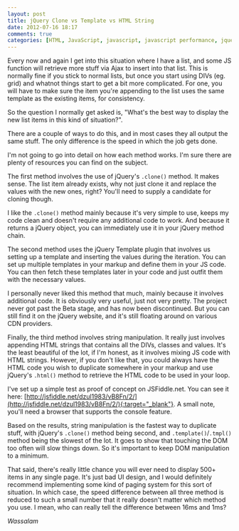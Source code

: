 ```yaml
---
layout: post
title: jQuery Clone vs Template vs HTML String
date: 2012-07-16 18:17
comments: true
categories: [HTML, JavaScript, javascript, javascript performance, jquery, jQuery, Web Development]
---
```

Every now and again I get into this situation where I have a list, and some JS function will retrieve more stuff via Ajax to insert into that list. This is normally fine if you stick to normal lists, but once you start using DIVs (eg. grid) and whatnot things start to get a bit more complicated. For one, you will have to make sure the item you're appending to the list uses the same template as the existing items, for consistency.

So the question I normally get asked is, "What's the best way to display the new list items in this kind of situation?".

There are a couple of ways to do this, and in most cases they all output the same stuff. The only difference is the speed in which the job gets done.

<!--more-->

I'm not going to go into detail on how each method works. I'm sure there are plenty of resources you can find on the subject.

The first method involves the use of jQuery's `.clone()` method. It makes sense. The list item already exists, why not just clone it and replace the values with the new ones, right? You'll need to supply a candidate for cloning though.

I like the `.clone()` method mainly because it's very simple to use, keeps my code clean and doesn't require any additional code to work. And because it returns a jQuery object, you can immediately use it in your jQuery method chain.

The second method uses the jQuery Template plugin that involves us setting up a template and inserting the values during the iteration. You can set up multiple templates in your markup and define them in your JS code. You can then fetch these templates later in your code and just outfit them with the necessary values.

I personally never liked this method that much, mainly because it involves additional code. It is obviously very useful, just not very pretty. The project never got past the Beta stage, and has now been discontinued. But you can still find it on the jQuery website, and it's still floating around on various CDN providers.

Finally, the third method involves string manipulation. It really just involves appending HTML strings that contains all the DIVs, classes and values. It's the least beautiful of the lot, if I'm honest, as it involves mixing JS code with HTML strings. However, if you don't like that, you could always have the HTML code you wish to duplicate somewhere in your markup and use jQuery's `.html()` method to retrieve the HTML code to be used in your loop.

I've set up a simple test as proof of concept on JSFiddle.net. You can see it here: [http://jsfiddle.net/dzul1983/vB8Fn/2/](http://jsfiddle.net/dzul1983/vB8Fn/2/){:target="_blank"}. A small note, you'll need a browser that supports the console feature.

Based on the results, string manipulation is the fastest way to duplicate stuff, with jQuery's `.clone()` method being second, and `.template()`/`.tmpl()` method being the slowest of the lot. It goes to show that touching the DOM too often will slow things down. So it's important to keep DOM manipulation to a minimum.

That said, there's really little chance you will ever need to display 500+ items in any single page. It's just bad UI design, and I would definitely recommend implementing some kind of paging system for this sort of situation. In which case, the speed difference between all three method is reduced to such a small number that it really doesn't matter which method you use. I mean, who can really tell the difference between 16ms and 1ms?

*Wassalam*
